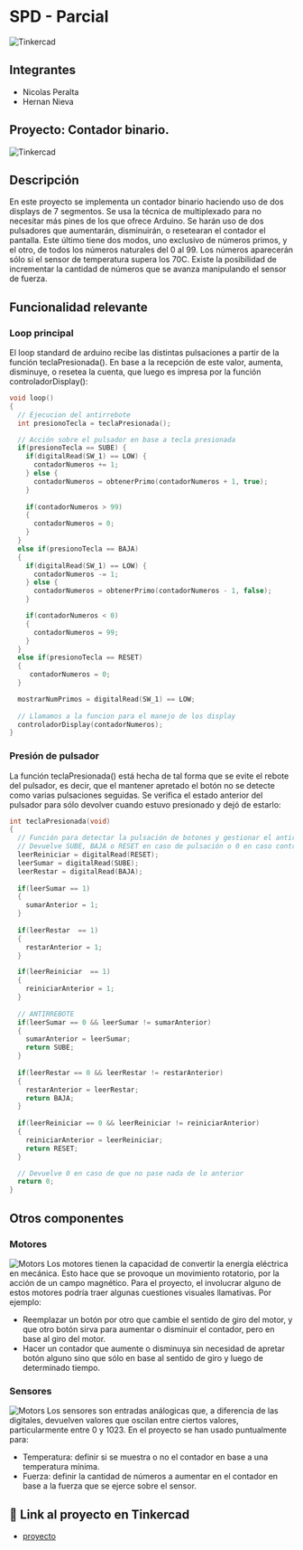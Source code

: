 # SPD - Parcial
![Tinkercad](./img/arduino.jpg)


## Integrantes 
- Nicolas Peralta
- Hernan Nieva


## Proyecto: Contador binario.
![Tinkercad](./img/binaryCounter.png)


## Descripción
En este proyecto se implementa un contador binario haciendo uso de dos displays de 7 segmentos. Se usa la técnica de multiplexado para no necesitar más pines de los que ofrece Arduino.
Se harán uso de dos pulsadores que aumentarán, disminuirán, o resetearan el contador el pantalla. Este último tiene dos modos, uno exclusivo de números primos, y el otro, de todos los números naturales del 0 al 99.
Los números aparecerán sólo si el sensor de temperatura supera los 70C.
Existe la posibilidad de incrementar la cantidad de números que se avanza manipulando el sensor de fuerza.

## Funcionalidad relevante
### Loop principal
El loop standard de arduino recibe las distintas pulsaciones a partir de la función teclaPresionada(). En base a la recepción de este valor, aumenta, disminuye, o resetea la cuenta, que luego es impresa por la función controladorDisplay():

~~~ C++
void loop()
{      
  // Ejecucion del antirrebote
  int presionoTecla = teclaPresionada();

  // Acción sobre el pulsador en base a tecla presionada
  if(presionoTecla == SUBE) {
    if(digitalRead(SW_1) == LOW) {
      contadorNumeros += 1;
    } else {
      contadorNumeros = obtenerPrimo(contadorNumeros + 1, true);
    }
   
    if(contadorNumeros > 99)
    {
      contadorNumeros = 0;
    }
  }
  else if(presionoTecla == BAJA)
  {
    if(digitalRead(SW_1) == LOW) {
      contadorNumeros -= 1;
    } else {
      contadorNumeros = obtenerPrimo(contadorNumeros - 1, false);
    }

    if(contadorNumeros < 0)
    {
      contadorNumeros = 99;
    }
  }
  else if(presionoTecla == RESET)
  {
     contadorNumeros = 0;
  }

  mostrarNumPrimos = digitalRead(SW_1) == LOW;
  
  // Llamamos a la funcion para el manejo de los display
  controladorDisplay(contadorNumeros);
}
~~~

### Presión de pulsador
La función teclaPresionada() está hecha de tal forma que se evite el rebote del pulsador, es decir, que el mantener apretado el botón no se detecte como varias pulsaciones seguidas. Se verifica el estado anterior del pulsador para sólo devolver cuando estuvo presionado y dejó de estarlo:

~~~ C++
int teclaPresionada(void)
{
  // Función para detectar la pulsación de botones y gestionar el antirrebote.
  // Devuelve SUBE, BAJA o RESET en caso de pulsación o 0 en caso contrario.
  leerReiniciar = digitalRead(RESET);
  leerSumar = digitalRead(SUBE);
  leerRestar = digitalRead(BAJA);
  
  if(leerSumar == 1)
  {
    sumarAnterior = 1;
  }
  
  if(leerRestar  == 1)
  {
    restarAnterior = 1;
  }

  if(leerReiniciar  == 1)
  {
    reiniciarAnterior = 1;
  }
  
  // ANTIRREBOTE 
  if(leerSumar == 0 && leerSumar != sumarAnterior)
  {
  	sumarAnterior = leerSumar;
    return SUBE;
  }
  
  if(leerRestar == 0 && leerRestar != restarAnterior)
  {
  	restarAnterior = leerRestar;
    return BAJA;
  }
  
  if(leerReiniciar == 0 && leerReiniciar != reiniciarAnterior)
  {
  	reiniciarAnterior = leerReiniciar;
    return RESET;
  }

  // Devuelve 0 en caso de que no pase nada de lo anterior
  return 0;
}
~~~

## Otros componentes
### Motores
![Motors](./img/motors.png)
Los motores tienen la capacidad de convertir la energía eléctrica en mecánica. Esto hace que se provoque un movimiento rotatorio, por la acción de un campo magnético.
Para el proyecto, el involucrar alguno de estos motores podría traer algunas cuestiones visuales llamativas. Por ejemplo:

- Reemplazar un botón por otro que cambie el sentido de giro del motor, y que otro botón sirva para aumentar o disminuir el contador, pero en base al giro del motor.
- Hacer un contador que aumente o disminuya sin necesidad de apretar botón alguno sino que sólo en base al sentido de giro y luego de determinado tiempo.

### Sensores
![Motors](./img/sensors.png)
Los sensores son entradas análogicas que, a diferencia de las digitales, devuelven valores que oscilan entre ciertos valores, particularmente entre 0 y 1023.
En el proyecto se han usado puntualmente para:

- Temperatura: definir si se muestra o no el contador en base a una temperatura mínima.
- Fuerza: definir la cantidad de números a aumentar en el contador en base a la fuerza que se ejerce sobre el sensor.

## :robot: Link al proyecto en Tinkercad
- [proyecto](https://www.tinkercad.com/things/1srGP3t4m9X)